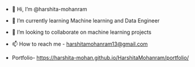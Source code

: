 - 👋 Hi, I’m @harshita-mohanram
- 🌱 I’m currently learning Machine learning and Data Engineer 
- 💞️ I’m looking to collaborate on machine learning projects 
- 📫 How to reach me - harshitamohanram13@gmail.com

- Portfolio- https://harshita-mohan.github.io/HarshitaMohanram/portfolio/ 

<!---
harshita-mohan/harshita-mohan is a ✨ special ✨ repository because its `README.md` (this file) appears on your GitHub profile.
You can click the Preview link to take a look at your changes.
--->
